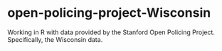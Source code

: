 # open-policing-project-Wisconsin
Working in R with data provided by the Stanford Open Policing Project. Specifically, the Wisconsin data.
